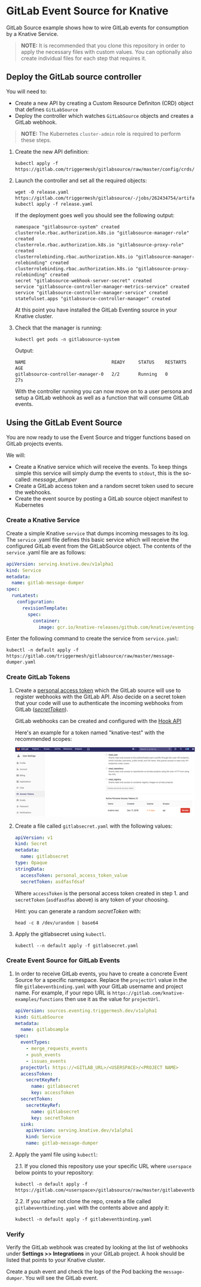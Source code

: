# GitLab Event Source for Knative

GitLab Source example shows how to wire GitLab events for consumption
by a Knative Service.

> **NOTE:** It is recommended that you clone this repository in order to apply the necessary files with custom values. You can optionally also create individual files for each step that requires it.

## Deploy the GitLab source controller

You will need to:

* Create a new API by creating a Custom Resource Definiton (CRD) object that defines `GitLabSource`
* Deploy the controller which watches `GitLabSource` objects and creates a GitLab webhook.

> **NOTE:** The Kubernetes `cluster-admin` role is required to perform these steps.

1. Create the new API definition:

    ```shell
    kubectl apply -f https://gitlab.com/triggermesh/gitlabsource/raw/master/config/crds/sources_v1alpha1_gitlabsource.yaml
    ```

2. Launch the controller and set all the required objects:

    ```shell
    wget -O release.yaml https://gitlab.com/triggermesh/gitlabsource/-/jobs/262434754/artifacts/file/release.yaml
    kubectl apply -f release.yaml
    ```

    If the deployment goes well you should see the following output:

    ```
    namespace "gitlabsource-system" created
    clusterrole.rbac.authorization.k8s.io "gitlabsource-manager-role" created
    clusterrole.rbac.authorization.k8s.io "gitlabsource-proxy-role" created
    clusterrolebinding.rbac.authorization.k8s.io "gitlabsource-manager-rolebinding" created
    clusterrolebinding.rbac.authorization.k8s.io "gitlabsource-proxy-rolebinding" created
    secret "gitlabsource-webhook-server-secret" created
    service "gitlabsource-controller-manager-metrics-service" created
    service "gitlabsource-controller-manager-service" created
    statefulset.apps "gitlabsource-controller-manager" created
    ```

    At this point you have installed the GitLab Eventing source in your Knative cluster.

3. Check that the manager is running:

    ```shell
    kubectl get pods -n gitlabsource-system
    ```

    Output:

    ```shell
    NAME                                READY     STATUS    RESTARTS   AGE
    gitlabsource-controller-manager-0   2/2       Running   0          27s
    ```

    With the controller running you can now move on to a user persona and setup a GitLab webhook as well as a function that will consume GitLab events.

## Using the GitLab Event Source

You are now ready to use the Event Source and trigger functions based on GitLab projects events.

We will:

* Create a Knative service which will receive the events. To keep things simple this service will simply dump the events to `stdout`, this is the so-called: _message_dumper_
* Create a GitLab access token and a random secret token used to secure the webhooks.
* Create the event source by posting a GitLab source object manifest to Kubernetes

### Create a Knative Service

Create a simple Knative `service` that dumps incoming messages to its log. The `service` .yaml file
defines this basic service which will receive the configured GitLab event from the GitLabSource object. 
The contents of the `service` .yaml file are as follows:

```yaml
apiVersion: serving.knative.dev/v1alpha1
kind: Service
metadata:
  name: gitlab-message-dumper
spec:
  runLatest:
    configuration:
      revisionTemplate:
        spec:
          container:
            image: gcr.io/knative-releases/github.com/knative/eventing-sources/cmd/message_dumper
```

Enter the following command to create the service from `service.yaml`:

```shell
kubectl -n default apply -f https://gitlab.com/triggermesh/gitlabsource/raw/master/message-dumper.yaml
```

### Create GitLab Tokens

1. Create a [personal access token](https://docs.gitlab.com/ee/user/profile/personal_access_tokens.html)
which the GitLab source will use to register webhooks with the GitLab API. 
Also decide on a secret token that your code will use to authenticate the
incoming webhooks from GitLab ([_secretToken_](https://docs.gitlab.com/ee/user/project/integrations/webhooks.html#secret-token)).

    GitLab webhooks can be created and configured with the [Hook API](https://docs.gitlab.com/ee/api/projects.html#hooks)

    Here's an example for a token named "knative-test" with the
    recommended scopes:

    ![GitLab UI](personal_access_token.png "GitLab personal access token screenshot")

2. Create a file called `gitlabsecret.yaml` with the following values:

    ```yaml
    apiVersion: v1
    kind: Secret
    metadata:
      name: gitlabsecret
    type: Opaque
    stringData:
      accessToken: personal_access_token_value
      secretToken: asdfasfdsaf
    ```

    Where `accessToken` is the personal access token created in step 1. and `secretToken` (`asdfasdfas` above) is any token of your choosing.
    
    Hint: you can generate a random _secretToken_ with:

    ```shell
    head -c 8 /dev/urandom | base64
    ```

3. Apply the gitlabsecret using `kubectl`.

    ```shell
    kubectl --n default apply -f gitlabsecret.yaml
    ```

### Create Event Source for GitLab Events

1. In order to receive GitLab events, you have to create a concrete Event
Source for a specific namespace. Replace the `projectUrl` value in the file `gitlabeventbinding.yaml`
  with your GitLab username and project name. For example, if your repo URL is 
  `https://gitlab.com/knative-examples/functions` then use it as the value for `projectUrl`.

    ```yaml
    apiVersion: sources.eventing.triggermesh.dev/v1alpha1
    kind: GitLabSource
    metadata:
      name: gitlabsample
    spec:
      eventTypes:
        - merge_requests_events
        - push_events
        - issues_events
      projectUrl: https://<GITLAB_URL>/<USERSPACE>/<PROJECT NAME>
      accessToken:
        secretKeyRef:
          name: gitlabsecret
          key: accessToken
      secretToken:
        secretKeyRef:
          name: gitlabsecret
          key: secretToken
      sink:
        apiVersion: serving.knative.dev/v1alpha1
        kind: Service
        name: gitlab-message-dumper
    ```

2. Apply the yaml file using `kubectl`:

    2.1. If you cloned this repository use your specific URL where `userspace` below points to your repository:

    ```shell
    kubectl -n default apply -f https://gitlab.com/<userspace>/gitlabsource/raw/master/gitlabeventbinding.yaml
    ```

    2.2. If you rather not clone the repo, create a file called `gitlabeventbinding.yaml` with the contents above and apply it:

    ```shell
    kubectl -n default apply -f gitlabeventbinding.yaml
    ```

### Verify

Verify the GitLab webhook was created by looking at the list of
webhooks under **Settings >> Integrations** in your GitLab project. A hook
should be listed that points to your Knative cluster.

Create a push event and check the logs of the Pod backing the `message-dumper`. You will see the GitLab event.

